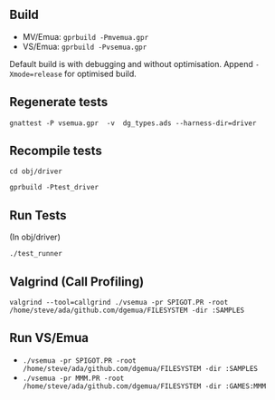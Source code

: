 ## Build
* MV/Emua: `gprbuild -Pmvemua.gpr`
* VS/Emua: `gprbuild -Pvsemua.gpr`

Default build is with debugging and without optimisation.  Append `-Xmode=release` for optimised build.

## Regenerate tests
`gnattest -P vsemua.gpr  -v  dg_types.ads --harness-dir=driver`

## Recompile tests
`cd obj/driver`

`gprbuild -Ptest_driver`

## Run Tests
(In obj/driver)

`./test_runner`

## Valgrind (Call Profiling)
`valgrind --tool=callgrind ./vsemua -pr SPIGOT.PR -root /home/steve/ada/github.com/dgemua/FILESYSTEM -dir :SAMPLES`

## Run VS/Emua
* `./vsemua -pr SPIGOT.PR -root /home/steve/ada/github.com/dgemua/FILESYSTEM -dir :SAMPLES`
* `./vsemua -pr MMM.PR -root /home/steve/ada/github.com/dgemua/FILESYSTEM -dir :GAMES:MMM`
